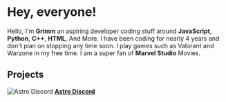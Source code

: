 # Hey, everyone!

Hello, I'm **Grimm** an aspiring developer coding stuff around **JavaScript**, **Python**, **C++**, **HTML**, And More. I have been coding for nearly 4 years and don't plan on stopping any time soon. I play games such as Valorant and Warzone in my free time. I am a super fan of **Marvel Studio** Movies.

## Projects
![Astro Discord](https://cdn.discordapp.com/attachments/854181916470804500/862896533129003028/Astro.png)  [**Astro Discord**](dsc.gg/astrodiscord)
